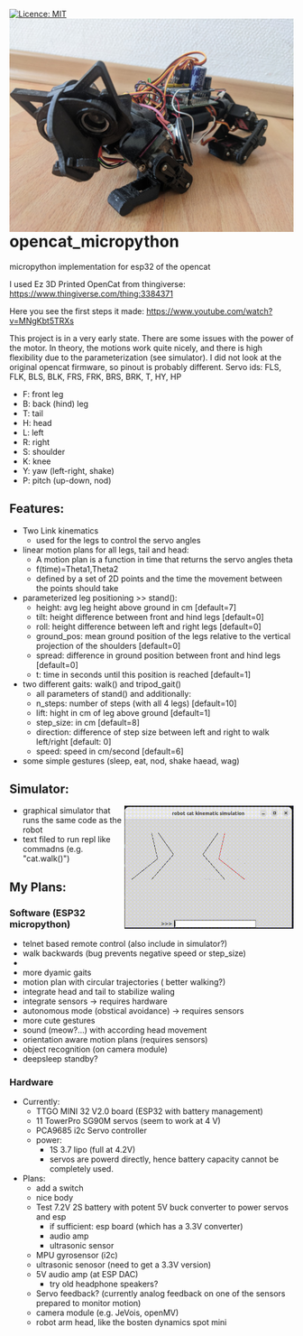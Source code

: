 [![Licence: MIT](https://img.shields.io/badge/license-MIT-blue)](https://github.com/MatthiasLienhard/opencat_micropython/blob/master/LICENSE.txt)
<img align="right" src="opencat_small.jpg" width="512"  />

# opencat_micropython
micropython implementation for esp32 of the opencat

I used Ez 3D Printed OpenCat from thingiverse: https://www.thingiverse.com/thing:3384371

Here you see the first steps it made: https://www.youtube.com/watch?v=MNgKbt5TRXs


This project is in a very early state. There are some issues with the power of the motor. In theory, the motions work quite nicely, and there is high flexibility due to the parameterization (see simulator). I did not look at the original opencat firmware, so pinout is probably different.
Servo ids: FLS, FLK, BLS, BLK, FRS, FRK, BRS, BRK, T, HY, HP
- F: front leg
- B: back (hind) leg
- T: tail
- H: head
- L: left
- R: right
- S: shoulder
- K: knee
- Y: yaw (left-right, shake)
- P: pitch (up-down, nod)




## Features: 
- Two Link kinematics
  - used for the legs to control the servo angles
- linear motion plans for all legs, tail and head:
  - A motion plan is a function in time that returns the servo angles theta
  - f(time)=Theta1,Theta2
  - defined by a set of 2D points and the time the movement between the points should take
- parameterized leg positioning >> stand():
  - height: avg leg height above ground in cm [default=7]
  - tilt: height difference between front and hind legs [default=0]
  - roll: height difference between left and right legs [default=0]
  - ground_pos: mean ground position of the legs relative to the vertical projection of the shoulders [default=0]
  - spread: difference in ground position between front and hind legs [default=0]
  - t: time in seconds until this position is reached [default=1]
- two different gaits: walk() and tripod_gait()
  - all parameters of stand() and additionally:
  - n_steps: number of steps (with all 4 legs) [default=10]
  - lift: hight in cm of leg above ground [default=1]
  - step_size: in cm [default=8]
  - direction: difference of step size between left and right to walk left/right [default: 0]
  - speed: speed in cm/second [default=6]
- some simple gestures (sleep, eat, nod, shake haead, wag)

## Simulator:
<img align="right" src="opencat_sim.gif" width="300"  />

- graphical simulator that runs the same code as the robot
- text filed to run repl like commadns (e.g. "cat.walk()")



## My Plans:
### Software (ESP32 micropython)
- telnet based remote control (also include in simulator?)
- walk backwards (bug prevents negative speed or step_size)
- 
- more dyamic gaits
- motion plan with circular trajectories ( better walking?)
- integrate head and tail to stabilize waling 
- integrate sensors -> requires hardware
- autonomous mode (obstical avoidance) -> requires sensors
- more cute gestures
- sound (meow?...) with according head movement
- orientation aware motion plans (requires sensors)
- object recognition (on camera module)
- deepsleep standby?


### Hardware
- Currently:
  - TTGO MINI 32 V2.0 board (ESP32 with battery management)
  - 11 TowerPro SG90M servos (seem to work at 4 V)
  - PCA9685 i2c Servo controller
  - power: 
    - 1S 3.7 lipo (full at 4.2V)
    - servos are powerd directly, hence battery capacity cannot be completely used.
- Plans:
  - add a switch
  - nice body
  - Test 7.2V 2S battery with potent 5V buck converter to power servos and esp
      - if sufficient: esp board (which has a 3.3V converter) 
      - audio amp
      - ultrasonic sensor
  - MPU gyrosensor (i2c)
  - ultrasonic senosor (need to get a 3.3V version)
  - 5V audio amp (at ESP DAC)
    - try old headphone speakers?
  - Servo feedback? (currently analog feedback on one of the sensors prepared to monitor motion)
  - camera module (e.g. JeVois, openMV)
  - robot arm head, like the bosten dynamics spot mini
